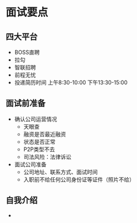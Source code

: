# 面试要点

## 四大平台
  - BOSS直聘
  - 拉勾
  - 智联招聘
  - 前程无忧
  - 投递简历时间 上午8:30-10:00 下午13:30-15:00

## 面试前准备
  - 确认公司运营情况
    - 天眼查
    - 融资是否最近融资 
    - 状态是否正常
    - P2P类型不去
    - 司法风险：法律诉讼
  - 面试公司准备
    - 公司地址、联系方式、面试时间
    - 入职前不给任何公司身份证等证件（照片不给）

## 自我介绍
  - 